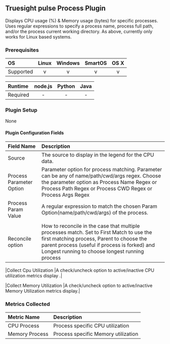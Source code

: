Truesight pulse Process Plugin
---------------------------------

Displays CPU usage (%) & Memory usage (bytes) for specific processes. Uses regular expressions to specify a process name, process full path, and/or the process current working directory. As above, currently only works for Linux based systems.

### Prerequisites

|     OS    | Linux | Windows | SmartOS | OS X |
|:----------|:-----:|:-------:|:-------:|:----:|
| Supported |   v   |    v    |    v    |  v   |


|  Runtime | node.js | Python | Java |
|:---------|:-------:|:------:|:----:|
| Required |    -    |    -   |   -  |


### Plugin Setup
None

#### Plugin Configuration Fields

|Field Name        |Description                                                                                                                                                                                                                                                    |
|:-----------------|:--------------------------------------------------------------------------------------------------------------------------------------------------------------------------------------------------------------------------------------------------------------|
|Source            |The source to display in the legend for the CPU data.|
|Process Parameter Option|Parameter option for process matching. Parameter can be any of name/path/cwd/args regex. Choose the parameter option as Process Name Regex or Process Path Regex or Process CWD Regex or Process Args Regex |
|Process Param Value|A regular expression to match the chosen Param Option(name/path/cwd/args) of the process. |
                                                                     |
|Reconcile option  |How to reconcile in the case that multiple processes match.  Set to First Match to use the first matching process, Parent to choose the parent process (useful if process is forked) and Longest running to choose longest running process|

|Collect Cpu Utilization  |A check/uncheck option to active/inactive CPU utilization metrics display .|

|Collect Memory Utilization  |A check/uncheck option to active/inactive Memory Utilization metrics display.|

### Metrics Collected

|Metric Name|Description                     |
|:----------|:-------------------------------|
|CPU Process|Process specific CPU utilization|
|Memory Process|Process specific Memory utilization|




